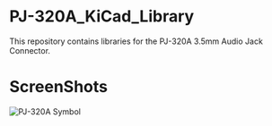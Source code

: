 # PJ-320A_KiCad_Library
This repository contains libraries for the PJ-320A 3.5mm Audio Jack Connector.

# ScreenShots

![PJ-320A Symbol](https://user-images.githubusercontent.com/75147239/122315563-504ead00-cee8-11eb-93b0-451fc22a34fb.PNG)


